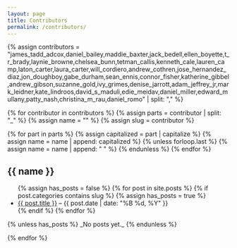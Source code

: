 ```yaml
---
layout: page
title: Contributors
permalink: /contributors/
---
```


{% assign contributors = "james_tadd_adcox,daniel_bailey,maddie_baxter,jack_bedell,ellen_boyette,t_r_brady,laynie_browne,chelsea_bunn,tetman_callis,kenneth_cale,lauren_camp,laton_carter,laura_carter,will_cordiero,andrew_cothren,jose_hernandez_diaz,jon_doughboy,gabe_durham,sean_ennis,connor_fisher,katherine_gibbel,andrew_gibson,suzanne_gold,ivy_grimes,denise_jarrott,adam_jeffrey_jr,mark_leidner,kate_lindroos,david_s_maduli,edie_meidav,daniel_miller,edward_mullany,patty_nash,christina_m_rau,daniel_romo" | split: "," %}

{% for contributor in contributors %}
  {% assign parts = contributor | split: "_" %}
  {% assign name = "" %}
  {% assign slug = contributor %}

  {% for part in parts %}
    {% assign capitalized = part | capitalize %}
    {% assign name = name | append: capitalized %}
    {% unless forloop.last %}
      {% assign name = name | append: " " %}
    {% endunless %}
  {% endfor %}

## {{ name }}

<ul>
  {% assign has_posts = false %}
  {% for post in site.posts %}
    {% if post.categories contains slug %}
      {% assign has_posts = true %}
      <li>
        <a href="{{ post.url }}">{{ post.title }}</a> – {{ post.date | date: "%B %d, %Y" }}
      </li>
    {% endif %}
  {% endfor %}
</ul>
{% unless has_posts %}
_No posts yet._
{% endunless %}

{% endfor %}
